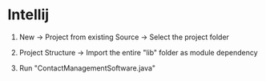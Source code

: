 # Intellij

1. New -> Project from existing Source -> Select the project folder

2. Project Structure -> Import the entire "lib" folder as module dependency

3. Run "ContactManagementSoftware.java"
